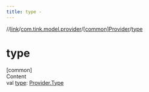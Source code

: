 ```yaml
---
title: type -
---
```

//[link](../../index.md)/[com.tink.model.provider](../index.md)/[[common]Provider](index.md)/[type](type.md)



# type  
[common]  
Content  
val [type](type.md): [Provider.Type](-type/index.md)  



